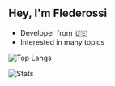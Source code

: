 ## Hey, I'm Flederossi

* Developer from 🇩🇪
* Interested in many topics

![Top Langs](https://github-readme-stats.vercel.app/api/top-langs/?username=flederossi&layout=compact)

![Stats](https://github-readme-stats.vercel.app/api?username=flederossi&show_icons=true)
